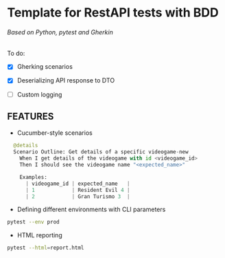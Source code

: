 # Template for RestAPI tests with BDD
###### Based on Python, pytest and Gherkin

To do:
- [x] Gherking scenarios
- [x] Deserializing API response to DTO
- [ ] Custom logging


## FEATURES

+ Cucumber-style scenarios
```python
  @details
  Scenario Outline: Get details of a specific videogame-new
    When I get details of the videogame with id <videogame_id>
    Then I should see the videogame name "<expected_name>"

    Examples:
      | videogame_id | expected_name   |
      | 1            | Resident Evil 4 |
      | 2            | Gran Turismo 3  |
```

+ Defining different environments with CLI parameters
```bash
pytest --env prod
```

+ HTML reporting
```bash
pytest --html=report.html
```
